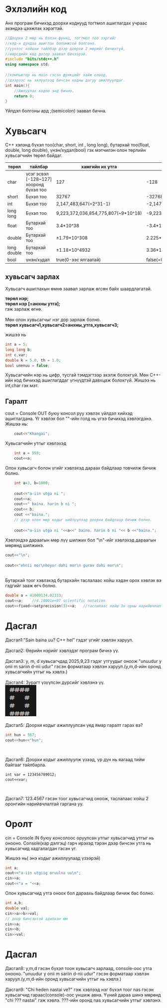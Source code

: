 # Эхлэлийн код

Анх програм бичихэд доорхи коднууд тогтмол ашиглагдах учраас эхэндээ цээжлэх хэрэгтэй.

```cpp
//Доорхи 2 мөр нь бэлэн функц, тогтмол тоо зэргийг 
//код-н дундаа ашиглах боломжтой болгоно.
//үүнээс хойшхи тайлбар дээр доорхи 2 мөрийг бичихгүй,
//өөрсдийн код дотор заавал бичээрэй.
#include "bits/stdc++.h"
using namespace std;

//компьютер нь main гэсэн функцийг хайж олоод,
//дээрээс нь эхлүүлээд бичсэн кодны дагуу ажиллуулдаг.
int main(){
    //Ажлуулах кодоо энд бичнэ.
    return 0;
}
```
Үйлдэл болгоны ард ;(semicolon) заавал бична.


# Хувьсагч

C++ хэлэнд бүхэл тоо(char, short, int , long long), бутархай тоо(float, double, long double), үнэн/худал(bool) гэх мэтчилэн олон төрлийн хувьсагчийн төрөл байдаг.

|  төрөл | тайлбар | хамгийн их утга | хамгийн бага утга |
|---|---|---|---|
| char | үсэг эсвэл [-128~127] хооронд бүхэл тоо | 127 | -128 |
| short | Бүхэл тоо | 32767 | -32768 |
| int | Бүхэл тоо | 2,147,483,647(=2^31-1) | -2,147,483,648(=-2^31) |
| long long | Бүхэл тоо | 9,223,372,036,854,775,807(~9*10^18) | -9,223,372,036,854,775,808(~-9*10^18) |
| float | Бутархай тоо | 3.4*10^38 | -3.4*10^38 |
| double | Бутархай тоо | ±1.79*10^308 | 2.225*10^-308 |
| long double | Бутархай тоо | ±1.18*10^4932 | 3.36*10^-4932 |
| bool | үнэн/худал | true(0-ээс ялгаатай) | false(=0) |

## хувьсагч зарлах

Хувьсагч ашиглахын өмнө заавал зарлаж өгсөн байх шаардлагатай.

**төрөл нэр;**<br>
**төрөл нэр [=анхны утга];**
<br>
гэж зарлаж өгнө. 
<br><br>
Мөн олон хувьсагчыг нэг дор зарлаж болно.<br>
**төрөл хувьсагч1,хувьсагч2=анхны_утга,хувьсагч3;**<br>


жишээ нь 
```cpp
int a = 5;
long long b;
int c,var;
double k = 5.0, th = 1.0;
bool unenuu = false;
```
Хувьсагчийн нэр нь цифр, тусгай тэмдэгтээр эхэлж болохгүй.
Мөн C++-ийн код бичихэд ашиглагддаг үгнүүдтэй давхцаж болохгүй.
Жишээ нь int,char гэх мэт.



## Гаралт

cout = Console OUT буюу консол руу хэвлэх үйлдэл хийхэд ашиглагдана.
Үг хэвлэх бол ""-ийн голд нь үгээ бичихэд хэвлэгдэнэ.
Жишээ нь:
```cpp
    cout<<"Khangai";
```

Хувьсагчийн утгыг хэвлэхэд
```cpp
    int a = 559;
    cout<<a;
```

Олон хувьсагч болон үгийг хэвлэхэд дараах байдлаар товчилж бичиж болно.

```cpp
    int a=3, b=1000;

    cout<<"a-iin utga ni ";
    cout<<a;
    cout<<" baina. harin b ni ";
    cout<< b;
    cout <<"baina.";
    // дээр олон мөр кодыг нийлүүлээд доорхи байдлаар бичиж болно.

    cout<<"a-iin utga ni "<<a<<" baina. harin b ni "<< b <<"baina.";
```

Хэвлэхдээ дараагын мөр лүү шилжих бол "\n"-ийг хэвлэхэд дараагын мөрөнд шилжинэ.
```cpp
cout<<"\n";

cout<<"ehnii mor\nhoyor dahi mor\n gurav dahi mor\n";
```
<br>
Бутархай тоог хэвлэхэд бутархайн таслалаас хойш хэдэн орох хэвлэх вэ гэдгийг зааж өгч болно.

```cpp
double a = 41000134.02333;
cout<<a;    //4.10001e+07 scientific notation
cout<<fixed<<setprecision(3)<<a;   //таслалаас хойш 3н орны нарийвчлалтай хэвлэнэ. 41000134.023
```


# Дасгал
Дасгал1:"Sain baina uu? C++ hel" гэдэг үгийг хэвлэн харуул.
<br><br>
Дасгал2: Өөрийн нэрийг хэвлэдэг програм бичнэ үү.
<br><br>
Дасгал3: y, m, d хувьсагчдад 2025,9,23 гэдэг утгуудыг оноож "unuudur y onii m sariin d-nii udur" гэсэн форматаар хэвлэн харуул.(y,m,d-ийн оронд хувьсагчийн утгыг нь хэвлэ.)
<br><br>
Дасгал4: Зурагт үзүүлсэн дүрсийг хэвлэнэ үү. 
<br><img src="pic/day2d3.png" width="100" height="100" />
<br><br>
Дасгал5: Доорхи кодыг ажиллуулсан үед ямар гаралт гарах вэ?
```cpp
int hun = 567;
cout<<hun<<"hun";
```
<br>

Дасгал6: Доорхи кодыг ажиллуулж үзээд, үр дүн нь яагаад тийм байгааг тайлбарла.
```
int var = 123456789012;
cout<<var;
```
<br>

Дасгал7: 123.4567 гэсэн тоог хувьсагчид оноож, таслалаас хойш 2 оронгийн нарийвчлалтай гаргана уу.

# Оролт
cin = Console IN буюу консолоос оруулсан утгыг хувьсагчид утгыг нь онооно.
Console(хар дэлгэц) гарч ирэхэд тэрэн дээр бичсэн утга нь хувьсагчид хадгалагдан гэсэн үг.

Жишээ нь( энэ кодыг ажиллуулаад үзээрэй)
```cpp
int a;
cout<<"a-iin utgiig oruulna uu\n";
cin>>a;
cout<<"a = "<<a;
```
Олон хувьсагчид утга оноох бол дараахь байдлаар бичиж бас болно.
```cpp
int a,b;
double val;
cin>>a>>b>>val;
// доор бичсэнтэй адилхан юм
cin>>a;
cin>>b;
cin>>val;
```

# Дасгал
Дасгал8: y,m,d гэсэн бүхэл тоон хувьсагч зарлаад, console-оос утга онооно.
"unuudur y onii m sariin d-nii udur" гэсэн форматаар хэвлэн харуул.(y,m,d-ийн оронд хувьсагчийн утгыг нь хэвлэ.)
<br><br>
Дасгал9: "Chi heden nastai ve?" гэж хэвлээд нэг бүхэл тоог nas гэсэн хувьсагчид гараас(console)-оос уншиж авна. Үүний дараа шинэ мөрөнд "chi ??? nastai" гэж хэвлэ.
???-ийн оронд nas хувьсагчийн утгыг хэвлэнэ.


